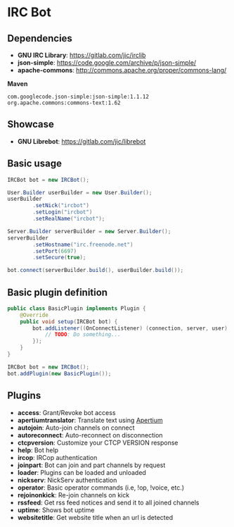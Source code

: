 # IRC Bot

## Dependencies
* **GNU IRC Library**: https://gitlab.com/jic/irclib
* **json-simple**: https://code.google.com/archive/p/json-simple/
* **apache-commons**: http://commons.apache.org/proper/commons-lang/

**Maven**
```
com.googlecode.json-simple:json-simple:1.1.12
org.apache.commons:commons-text:1.62
```

## Showcase
* **GNU Librebot**: https://gitlab.com/jic/librebot

## Basic usage
```java
IRCBot bot = new IRCBot();

User.Builder userBuilder = new User.Builder();
userBuilder
        .setNick("ircbot")
        .setLogin("ircbot")
        .setRealName("ircbot");

Server.Builder serverBuilder = new Server.Builder();
serverBuilder
        .setHostname("irc.freenode.net")
        .setPort(6697)
        .setSecure(true);

bot.connect(serverBuilder.build(), userBuilder.build());
```

## Basic plugin definition
```java
public class BasicPlugin implements Plugin {
    @Override
    public void setup(IRCBot bot) {
        bot.addListener((OnConnectListener) (connection, server, user) -> {
            // TODO: Do something...
        });
    }
}
```

```java
IRCBot bot = new IRCBot();
bot.addPlugin(new BasicPlugin());
```

## Plugins
* **access**: Grant/Revoke bot access
* **apertiumtranslator**: Translate text using [Apertium](https://apertium.org)
* **autojoin**: Auto-join channels on connect
* **autoreconnect**: Auto-reconnect on disconnection
* **ctcpversion**: Customize your CTCP VERSION response
* **help**: Bot help
* **ircop**: IRCop authentication
* **joinpart**: Bot can join and part channels by request
* **loader**: Plugins can be loaded and unloaded
* **nickserv**: NickServ authentication
* **operator**: Basic operator commands (i.e, !op, !voice, etc.)
* **rejoinonkick**: Re-join channels on kick
* **rssfeed**: Get rss feed notices and send it to all joined channels
* **uptime**: Shows bot uptime
* **websitetitle**: Get website title when an url is detected

